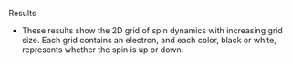   Results
  
  - These results show the 2D grid of spin dynamics with increasing grid size. Each grid contains an electron, and each color,
black or white, represents whether the spin is up or down.
